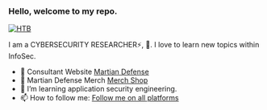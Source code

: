 ### Hello, welcome to my repo.

[![HTB](https://www.hackthebox.eu/badge/image/273994)](https://app.hackthebox.com/profile/273994)

I am a CYBERSECURITY RESEARCHER⚡, 🤗. I love to learn new topics within InfoSec.

- 💟 Consultant Website [Martian Defense](https://martiandefense.llc/)
- 🔭 Martian Defense Merch [Merch Shop](https://shop.martiandefense.llc/)
- 🌱 I’m learning application security engineering.
- 📫 How to follow me: [Follow me on all platforms](https://linktr.ee/martian1337)
